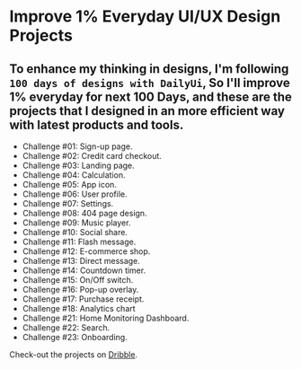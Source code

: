 # Improve 1% Everyday UI/UX Design Projects <br>
## To enhance my thinking in designs, I'm following `100 days of designs with DailyUi`, So I'll improve 1% everyday for next 100 Days, and these are the projects that I designed in an more efficient way with latest products and tools.

- Challenge #01: Sign-up page. <br>
- Challenge #02: Credit card checkout. <br>
- Challenge #03: Landing page. <br> 
- Challenge #04: Calculation. <br> 
- Challenge #05: App icon. <br>
- Challenge #06: User profile. <br>
- Challenge #07: Settings. <br>
- Challenge #08: 404 page design. <br>
- Challenge #09: Music player. <br>
- Challenge #10: Social share. <br>
- Challenge #11: Flash message. <br>
- Challenge #12: E-commerce shop. <br>
- Challenge #13: Direct message. <br>
- Challenge #14: Countdown timer. <br>
- Challenge #15: On/Off switch. <br>
- Challenge #16: Pop-up overlay. <br>
- Challenge #17: Purchase receipt. <br>
- Challenge #18: Analytics chart <br>
- Challenge #21: Home Monitoring Dashboard.  <br>
- Challenge #22: Search.  <br>
- Challenge #23: Onboarding.  <br>


Check-out the projects on [Dribble](https://dribbble.com/asharibali). 
